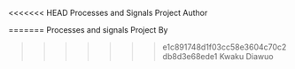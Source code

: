 <<<<<<< HEAD
Processes and Signals Project
Author

=======
Processes and signals Project
By
>>>>>>> e1c891748d1f03cc58e3604c70c2db8d3e68ede1
Kwaku Diawuo
